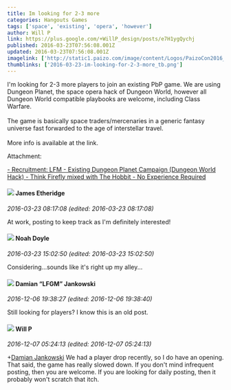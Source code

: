 ```yaml
---
title: Im looking for 2-3 more
categories: Hangouts Games
tags: ['space', 'existing', 'opera', 'however']
author: Will P
link: https://plus.google.com/+WillP_design/posts/e7H1ygQychj
published: 2016-03-23T07:56:08.001Z
updated: 2016-03-23T07:56:08.001Z
imagelink: ['http://static1.paizo.com/image/content/Logos/PaizoCon2016_180.jpeg']
thumblinks: ['2016-03-23-im-looking-for-2-3-more_tb.png']
---
```


I&#39;m looking for 2-3 more players to join an existing PbP game.  We are using Dungeon Planet, the space opera hack of Dungeon World, however all Dungeon World compatible playbooks are welcome, including Class Warfare.<br /><br />The game is basically space traders/mercenaries in a generic fantasy universe fast forwarded to the age of interstellar travel.<br /><br />More info is available at the link.


Attachment:

<a href='http://paizo.com/threads/rzs2tjp6?LFM-Existing-Dungeon-Planet-Campaign-Think#1'>- Recruitment: LFM - Existing Dungeon Planet Campaign (Dungeon World Hack) - Think Firefly mixed with The Hobbit - No Experience Required</a>


<div id='comment z12vcjlhexqpg1vix04cizza2nrvtnsbpfs'>
  <h4><img src='{{site.baseurl}}//images/avatars/117175341165637840811_photo.jpg'> James Etheridge</h4>
      <p><cite>2016-03-23 08:17:08 (edited: 2016-03-23 08:17:08)</cite></p>
        <p>At work, posting to keep track as I&#39;m definitely interested!</p>
</div>
        

<div id='comment z12vcjlhexqpg1vix04cizza2nrvtnsbpfs'>
  <h4><img src='{{site.baseurl}}//images/avatars/101839266027576018089_photo.jpg'> Noah Doyle</h4>
      <p><cite>2016-03-23 15:02:50 (edited: 2016-03-23 15:02:50)</cite></p>
        <p>Considering...sounds like it&#39;s right up my alley...</p>
</div>
        

<div id='comment z12vcjlhexqpg1vix04cizza2nrvtnsbpfs'>
  <h4><img src='{{site.baseurl}}//images/avatars/100476170927206311405_photo.jpg'> Damian “LFGM” Jankowski</h4>
      <p><cite>2016-12-06 19:38:27 (edited: 2016-12-06 19:38:40)</cite></p>
        <p>Still looking for players? I know this is an old post.</p>
</div>
        

<div id='comment z12vcjlhexqpg1vix04cizza2nrvtnsbpfs'>
  <h4><img src='{{site.baseurl}}//images/avatars/100395114003715336076_photo.jpg'> Will P</h4>
      <p><cite>2016-12-07 05:24:13 (edited: 2016-12-07 05:24:13)</cite></p>
        <p><span class="proflinkWrapper"><span class="proflinkPrefix">+</span><a class="proflink" href="https://plus.google.com/100476170927206311405" oid="100476170927206311405">Damian Jankowski</a></span> We had a player drop recently, so I do have an opening.  That said, the game has really slowed down.  If you don&#39;t mind infrequent posting, then you are welcome.  If you are looking for daily posting, then it probably won&#39;t scratch that itch.</p>
</div>
        